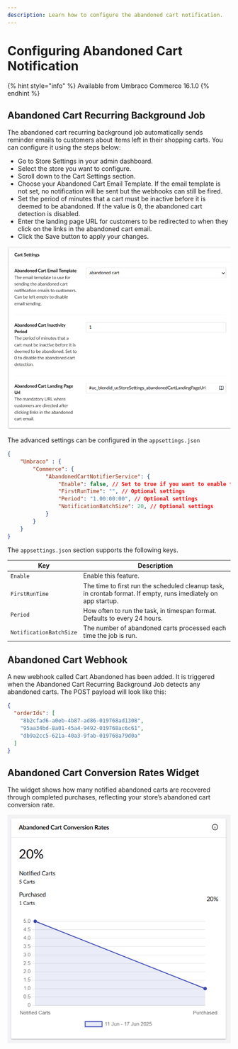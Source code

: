 ```yaml
---
description: Learn how to configure the abandoned cart notification.
---
```


# Configuring Abandoned Cart Notification

{% hint style="info" %}
Available from Umbraco Commerce 16.1.0
{% endhint %}

## Abandoned Cart Recurring Background Job

The abandoned cart recurring background job automatically sends reminder emails to customers about items left in their shopping carts. You can configure it using the steps below:
- Go to Store Settings in your admin dashboard.
- Select the store you want to configure.
- Scroll down to the Cart Settings section.
- Choose your Abandoned Cart Email Template. If the email template is not set, no notification will be sent but the webhooks can still be fired.
- Set the period of minutes that a cart must be inactive before it is deemed to be abandoned. If the value is 0, the abandoned cart detection is disabled.
- Enter the landing page URL for customers to be redirected to when they click on the links in the abandoned cart email.
- Click the Save button to apply your changes.

![store notification settings](images/configuring-abandoned-cart-notification/store-notification-settings.png)


The advanced settings can be configured in the `appsettings.json`

```json
{
    "Umbraco" : {
        "Commerce": {
            "AbandonedCartNotifierService": {
                "Enable": false, // Set to true if you want to enable the background job
                "FirstRunTime": "", // Optional settings
                "Period": "1.00:00:00", // Optional settings
                "NotificationBatchSize": 20, // Optional settings
            }
        }
    }
}
```

The `appsettings.json` section supports the following keys.

| Key | Description |
| -- | -- |
| `Enable` | Enable this feature.
| `FirstRunTime` | The time to first run the scheduled cleanup task, in crontab format. If empty, runs imediately on app startup. |
| `Period` | How often to run the task, in timespan format. Defaults to every 24 hours. |
| `NotificationBatchSize` | The number of abandoned carts processed each time the job is run. |

## Abandoned Cart Webhook
A new webhook called Cart Abandoned has been added. It is triggered when the Abandoned Cart Recurring Background Job detects any abandoned carts. The POST payload will look like this:
```json
{
  "orderIds": [
    "8b2cfad6-a0eb-4b87-ad86-019768ad1308",
    "95aa34bd-8a01-45a4-9492-019768ac6c61",
    "db9a2cc5-621a-40a3-9fab-019768a79d0a"
  ]
}
```

## Abandoned Cart Conversion Rates Widget

The widget shows how many notified abandoned carts are recovered through completed purchases, reflecting your store’s abandoned cart conversion rate.

![Abandoned cart conversion rates widget](images/configuring-abandoned-cart-notification/abandoned-cart-conversion-rates-widget.png)
